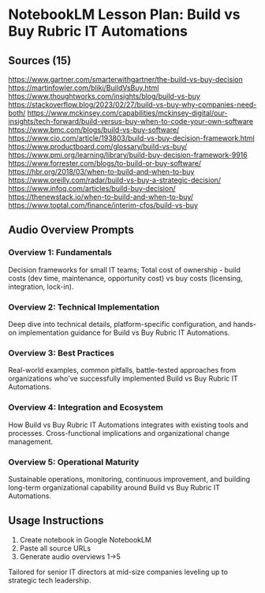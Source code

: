 # NotebookLM Lesson Plan: Build vs Buy Rubric IT Automations

## Sources (15)

https://www.gartner.com/smarterwithgartner/the-build-vs-buy-decision
https://martinfowler.com/bliki/BuildVsBuy.html
https://www.thoughtworks.com/insights/blog/build-vs-buy
https://stackoverflow.blog/2023/02/27/build-vs-buy-why-companies-need-both/
https://www.mckinsey.com/capabilities/mckinsey-digital/our-insights/tech-forward/build-versus-buy-when-to-code-your-own-software
https://www.bmc.com/blogs/build-vs-buy-software/
https://www.cio.com/article/193803/build-vs-buy-decision-framework.html
https://www.productboard.com/glossary/build-vs-buy/
https://www.pmi.org/learning/library/build-buy-decision-framework-9916
https://www.forrester.com/blogs/to-build-or-buy-software/
https://hbr.org/2018/03/when-to-build-and-when-to-buy
https://www.oreilly.com/radar/build-vs-buy-a-strategic-decision/
https://www.infoq.com/articles/build-buy-decision/
https://thenewstack.io/when-to-build-and-when-to-buy/
https://www.toptal.com/finance/interim-cfos/build-vs-buy

## Audio Overview Prompts

### Overview 1: Fundamentals
Decision frameworks for small IT teams; Total cost of ownership - build costs (dev time, maintenance, opportunity cost) vs buy costs (licensing, integration, lock-in).

### Overview 2: Technical Implementation
Deep dive into technical details, platform-specific configuration, and hands-on implementation guidance for Build vs Buy Rubric IT Automations.

### Overview 3: Best Practices
Real-world examples, common pitfalls, battle-tested approaches from organizations who've successfully implemented Build vs Buy Rubric IT Automations.

### Overview 4: Integration and Ecosystem
How Build vs Buy Rubric IT Automations integrates with existing tools and processes. Cross-functional implications and organizational change management.

### Overview 5: Operational Maturity
Sustainable operations, monitoring, continuous improvement, and building long-term organizational capability around Build vs Buy Rubric IT Automations.

## Usage Instructions
1. Create notebook in Google NotebookLM
2. Paste all source URLs
3. Generate audio overviews 1→5

Tailored for senior IT directors at mid-size companies leveling up to strategic tech leadership.

